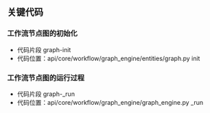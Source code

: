 ## 关键代码

### 工作流节点图的初始化
- 代码片段 graph-init
- 代码位置：api/core/workflow/graph_engine/entities/graph.py init

### 工作流节点图的运行过程
- 代码片段 graph-_run
- 代码位置：api/core/workflow/graph_engine/graph_engine.py _run
